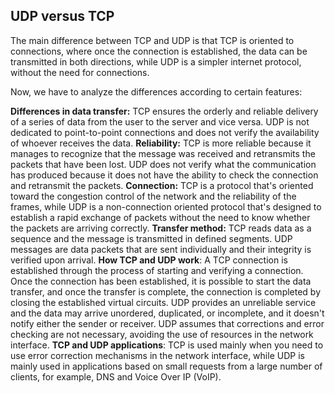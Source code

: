 
## UDP versus TCP
The main difference between TCP and UDP is that TCP is oriented to connections, where once the connection is established, the data can be transmitted in both directions, while UDP is a simpler internet protocol, without the need for connections.

Now, we have to analyze the differences according to certain features:

**Differences in data transfer:** TCP ensures the orderly and reliable delivery of a series of data from the user to the server and vice versa. UDP is not dedicated to point-to-point connections and does not verify the availability of whoever receives the data.
**Reliability:** TCP is more reliable because it manages to recognize that the message was received and retransmits the packets that have been lost. UDP does not verify what the communication has produced because it does not have the ability to check the connection and retransmit the packets.
**Connection:** TCP is a protocol that's oriented toward the congestion control of the network and the reliability of the frames, while UDP is a non-connection oriented protocol that's designed to establish a rapid exchange of packets without the need to know whether the packets are arriving correctly.
**Transfer method:** TCP reads data as a sequence and the message is transmitted in defined segments. UDP messages are data packets that are sent individually and their integrity is verified upon arrival.
**How TCP and UDP work**: A TCP connection is established through the process of starting and verifying a connection. Once the connection has been established, it is possible to start the data transfer, and once the transfer is complete, the connection is completed by closing the established virtual circuits. UDP provides an unreliable service and the data may arrive unordered, duplicated, or incomplete, and it doesn't notify either the sender or receiver. UDP assumes that corrections and error checking are not necessary, avoiding the use of resources in the network interface.
**TCP and UDP applications**: TCP is used mainly when you need to use error correction mechanisms in the network interface, while UDP is mainly used in applications based on small requests from a large number of clients, for example, DNS and Voice Over IP (VoIP).
